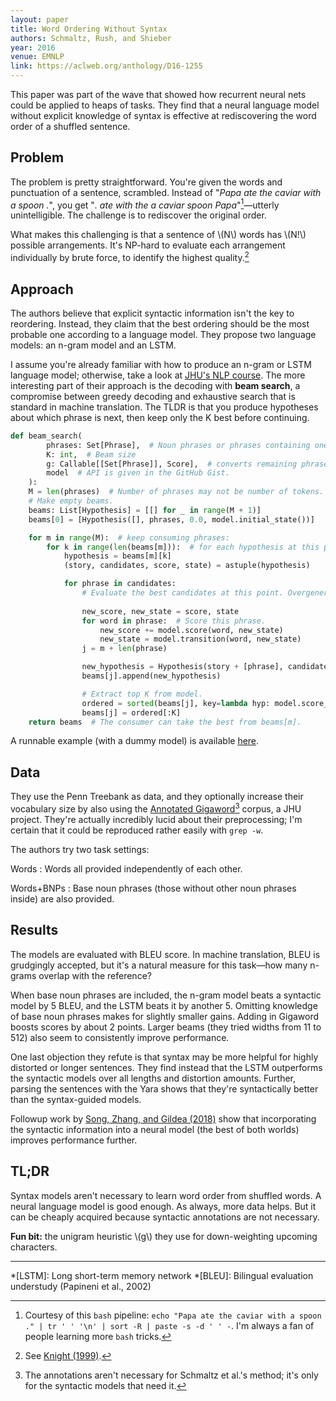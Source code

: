 ```yaml
---
layout: paper
title: Word Ordering Without Syntax
authors: Schmaltz, Rush, and Shieber
year: 2016
venue: EMNLP
link: https://aclweb.org/anthology/D16-1255
---
```


This paper was part of the wave that showed how recurrent neural nets could be applied to heaps of tasks. They find that a neural language model without explicit knowledge of syntax is effective at rediscovering the word order of a shuffled sentence. 

<!--more-->

## Problem

The problem is pretty straightforward. You're given the words and punctuation of a sentence, scrambled. Instead of "*Papa ate the caviar with a spoon .*", you get "*. ate with the a caviar spoon Papa*"[^a]—utterly unintelligible. The challenge is to rediscover the original order. 

What makes this challenging is that a sentence of \\(N\\) words has \\(N!\\) possible arrangements. It's NP-hard to evaluate each arrangement individually by brute force, to identify the highest quality.[^complexity]

## Approach

The authors believe that explicit syntactic information isn't the key to reordering. Instead, they claim that the best ordering should be the most probable one according to a language model. They propose two language models: an n-gram model and an LSTM.

I assume you're already familiar with how to produce an n-gram or LSTM language model; otherwise, take a look at [JHU's NLP course][jhunlp]. The more interesting part of their approach is the decoding with **beam search**, a compromise between greedy decoding and exhaustive search that is standard in machine translation. The TLDR is that you produce hypotheses about which phrase is next, then keep only the K best before continuing.

~~~~python
def beam_search(
        phrases: Set[Phrase],  # Noun phrases or phrases containing one token
        K: int,  # Beam size
        g: Callable[[Set[Phrase]], Score],  # converts remaining phrases into a score
        model  # API is given in the GitHub Gist.
    ):
    M = len(phrases)  # Number of phrases may not be number of tokens.
    # Make empty beams.
    beams: List[Hypothesis] = [[] for _ in range(M + 1)]
    beams[0] = [Hypothesis([], phrases, 0.0, model.initial_state())]

    for m in range(M):  # keep consuming phrases:
        for k in range(len(beams[m])):  # for each hypothesis at this point:
            hypothesis = beams[m][k]
            (story, candidates, score, state) = astuple(hypothesis)

            for phrase in candidates:
                # Evaluate the best candidates at this point. Overgenerate, then cull
                
                new_score, new_state = score, state
                for word in phrase:  # Score this phrase.
                    new_score += model.score(word, new_state)
                    new_state = model.transition(word, new_state)
                j = m + len(phrase)

                new_hypothesis = Hypothesis(story + [phrase], candidates - {phrase}, new_score, new_state)
                beams[j].append(new_hypothesis)

                # Extract top K from model.
                ordered = sorted(beams[j], key=lambda hyp: model.score_sequence(hyp.story) + g(hyp.candidates))
                beams[j] = ordered[:K]
    return beams  # The consumer can take the best from beams[m].

~~~~

A runnable example (with a dummy model) is available [here][gist].


## Data

They use the Penn Treebank as data, and they optionally increase their vocabulary size by also using the [Annotated Gigaword][gigaword][^giga] corpus, a JHU project. They're actually incredibly lucid about their preprocessing; I'm certain that it could be reproduced rather easily with `grep -w`. 

The authors try two task settings:

Words
: Words all provided independently of each other.

Words+BNPs
: Base noun phrases (those without other noun phrases inside) are also provided.

## Results

The models are evaluated with BLEU score. In machine translation, BLEU is grudgingly accepted, but it's a natural measure for this task—how many n-grams overlap with the reference?

When base noun phrases are included, the n-gram model beats a syntactic model by 5 BLEU, and the LSTM beats it by another 5. Omitting knowledge of base noun phrases makes for slightly smaller gains. Adding in Gigaword boosts scores by about 2 points. Larger beams (they tried widths from 11 to 512) also seem to consistently improve performance.

One last objection they refute is that syntax may be more helpful for highly distorted or longer sentences. They find instead that the LSTM outperforms the syntactic models over all lengths and distortion amounts. Further, parsing the sentences with the Yara shows that they're syntactically better than the syntax-guided models.

Followup work by [Song, Zhang, and Gildea (2018)][song2018neural] show that incorporating the syntactic information into a neural model (the best of both worlds) improves performance further.

## TL;DR  

Syntax models aren't necessary to learn word order from shuffled words. A neural language model is good enough. As always, more data helps. But it can be cheaply acquired because syntactic annotations are not necessary.

**Fun bit:** the unigram heuristic \\(g\\) they use for down-weighting upcoming characters.

---

[^a]: Courtesy of this `bash` pipeline: `echo "Papa ate the caviar with a spoon ." | tr ' ' '\n' | sort -R | paste -s -d ' ' -`. I'm always a fan of people learning more `bash` tricks.
[^complexity]: See [Knight (1999)][knight1999].
[^giga]: The annotations aren't necessary for Schmaltz et al.'s method; it's only for the syntactic models that need it.


*[LSTM]: Long short-term memory network
*[BLEU]: Bilingual evaluation understudy (Papineni et al., 2002)

[jhunlp]: http://www.cs.jhu.edu/~jason/465/
[gigaword]: https://catalog.ldc.upenn.edu/LDC2012T21
[knight1999]: https://aclweb.org/anthology/J99-4005
[gist]: https://gist.github.com/aryamccarthy/a678289681c4c3f167b0f671797e18be
[song2018neural]: https://aclweb.org/anthology/W18-6553/
